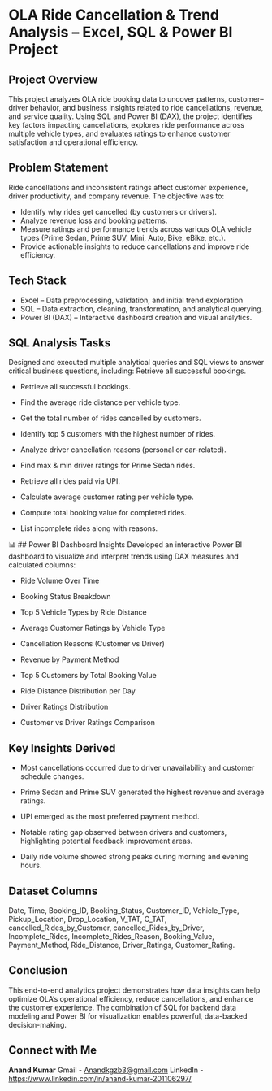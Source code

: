 # OLA Ride Cancellation & Trend Analysis – Excel, SQL & Power BI Project
## Project Overview
This project analyzes OLA ride booking data to uncover patterns, customer–driver behavior, and business insights related to ride cancellations, revenue, and service quality. Using SQL and Power BI (DAX), the project identifies key factors impacting cancellations, explores ride performance across multiple vehicle types, and evaluates ratings to enhance customer satisfaction and operational efficiency.
## Problem Statement
Ride cancellations and inconsistent ratings affect customer experience, driver productivity, and company revenue. The objective was to:
- Identify why rides get cancelled (by customers or drivers).
- Analyze revenue loss and booking patterns.
- Measure ratings and performance trends across various OLA vehicle types (Prime Sedan, Prime SUV, Mini, Auto, Bike, eBike, etc.).
- Provide actionable insights to reduce cancellations and improve ride efficiency.

## Tech Stack
- Excel – Data preprocessing, validation, and initial trend exploration
- SQL – Data extraction, cleaning, transformation, and analytical querying.
- Power BI (DAX) – Interactive dashboard creation and visual analytics.

## SQL Analysis Tasks
Designed and executed multiple analytical queries and SQL views to answer critical business questions, including:
Retrieve all successful bookings.

- Retrieve all successful bookings.

- Find the average ride distance per vehicle type.

- Get the total number of rides cancelled by customers. 

- Identify top 5 customers with the highest number of rides.

- Analyze driver cancellation reasons (personal or car-related).

- Find max & min driver ratings for Prime Sedan rides.

- Retrieve all rides paid via UPI.

- Calculate average customer rating per vehicle type.

- Compute total booking value for completed rides.

- List incomplete rides along with reasons.

📊 ## Power BI Dashboard Insights
Developed an interactive Power BI dashboard to visualize and interpret trends using DAX measures and calculated columns:

- Ride Volume Over Time

- Booking Status Breakdown

- Top 5 Vehicle Types by Ride Distance

- Average Customer Ratings by Vehicle Type

- Cancellation Reasons (Customer vs Driver)

- Revenue by Payment Method

- Top 5 Customers by Total Booking Value

- Ride Distance Distribution per Day

- Driver Ratings Distribution

- Customer vs Driver Ratings Comparison

## Key Insights Derived

- Most cancellations occurred due to driver unavailability and customer schedule changes.

- Prime Sedan and Prime SUV generated the highest revenue and average ratings.

- UPI emerged as the most preferred payment method.

- Notable rating gap observed between drivers and customers, highlighting potential feedback improvement areas.

- Daily ride volume showed strong peaks during morning and evening hours.

## Dataset Columns

Date, Time, Booking_ID, Booking_Status, Customer_ID, Vehicle_Type, Pickup_Location, Drop_Location, V_TAT, C_TAT, cancelled_Rides_by_Customer, cancelled_Rides_by_Driver, Incomplete_Rides, Incomplete_Rides_Reason, Booking_Value, Payment_Method, Ride_Distance, Driver_Ratings, Customer_Rating.

## Conclusion

This end-to-end analytics project demonstrates how data insights can help optimize OLA’s operational efficiency, reduce cancellations, and enhance the customer experience. The combination of SQL for backend data modeling and Power BI for visualization enables powerful, data-backed decision-making.

## Connect with Me 
**Anand Kumar** 
Gmail - Anandkgzb3@gmail.com
LinkedIn - https://www.linkedin.com/in/anand-kumar-201106297/

 
